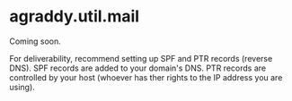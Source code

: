 # agraddy.util.mail

Coming soon.

For deliverability, recommend setting up SPF and PTR records (reverse DNS). SPF records are added to your domain's DNS. PTR records are controlled by your host (whoever has ther rights to the IP address you are using).
